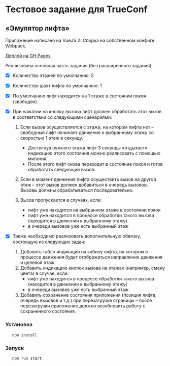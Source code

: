 # Тестовое задание для TrueConf

## «Эмулятор лифта»

Приложение написано на VueJS 2. Сборка на собственном конфиге Webpack.

[Деплой на GH Pages](https://projectongithub.github.io/test-trueconf/)

Реализована основная часть задания (без расширенного задания):

- [x] Количество этажей по умолчанию: 5
- [x] Количество шахт лифта по умолчанию: 1
- [x] По умолчанию лифт находится на 1 этаже в состоянии покоя (свободен)
- [x] При нажатии на кнопку вызова лифт должен обработать этот вызов в соответствии со следующими сценариями:

  1. Если вызов осуществляется с этажа, на котором лифта нет – свободный лифт начинает движение к выбранному этажу со скоростью 1 этаж в секунду.

     - Достигнув нужного этажа лифт 3 секунды «отдыхает» - индикацию этого состояния можно реализовать с помощью мигания.
     - После этого лифт снова переходит в состояние покоя и готов обработать следующий вызов.

  2. Если в момент движения лифта осуществить вызов на другой этаж – этот вызов должен добавиться в очередь вызовов. Вызовы должны обрабатываться последовательно.

  3. Вызов пропускается в случаях, если:

     - лифт уже находится на выбранном этаже в состоянии покоя
     - лифт уже находится в процессе обработки такого вызова (находится в движении к выбранному этажу)
     - в очереди вызовов уже есть выбранный этаж

- [x] Также необходимо реализовать дополнительную обвязку, состоящую из следующих задач:

  1. Добавить табло индикации на кабину лифта, на котором в процессе движения будет отображаться направление движения и целевой этаж.
  2. Добавить индикацию кнопок вызова на этажах (например, смену цвета) в случае, если:
     - лифт уже находится в процессе обработки такого вызова (находится в движении к выбранному этажу)
     - в очереди вызовов уже есть выбранный этаж
  3. Добавить сохранение состояния приложения (позиция лифта, очередь вызовов и т.д.) при перезагрузке страницы – после перезагрузки приложение должно возобновить работу с сохраненного состояния.

### Установка

```console
   npm install
```

### Запуск

```console
   npm run start
```

